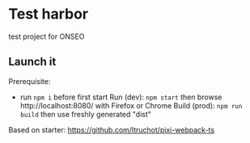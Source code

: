# Test harbor

test project for ONSEO

## Launch it

Prerequisite:
* run `npm i` before first start
Run (dev): `npm start` then browse http://localhost:8080/ with Firefox or Chrome
Build (prod): `npm run build` then use freshly generated "dist" 

Based on  starter: https://github.com/ltruchot/pixi-webpack-ts